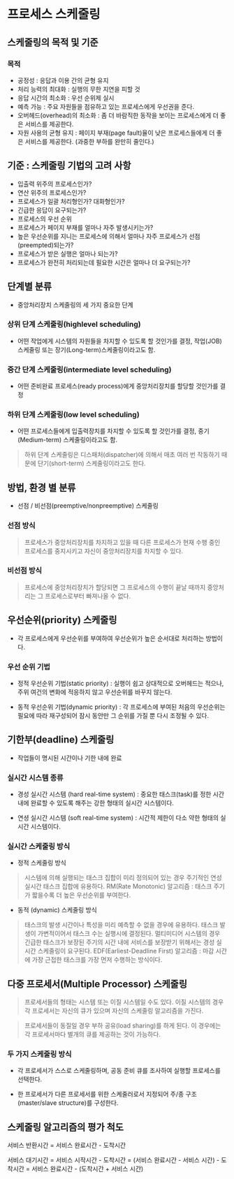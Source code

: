 # 프로세스 스케줄링

## 스케줄링의 목적 및 기준

### 목적

- 공정성 : 응답과 이용 간의 균형 유지
- 처리 능력의 최대화 : 실행의 무한 지연을 피할 것
- 응답 시간의 최소화 : 우선 순위제 실시
- 예측 가능 : 주요 자원들을 점유하고 있는 프로세스에게 우선권을 준다.
- 오버헤드(overhead)의 최소화 : 좀 더 바람직한 동작을 보이는 프로세스에게 더 좋은 서비스를 제공한다.
- 자원 사용의 균형 유지 : 페이지 부재(page fault)율이 낮은 프로세스들에게 더 좋은 서비스를 제공한다. (과중한 부하를 완만히 줄인다.)

## 기준 : 스케줄링 기법의 고려 사항

- 입출력 위주의 프로세스인가?
- 연산 위주의 프로세스인가?
- 프로세스가 일괄 처리형인가? 대화형인가?
- 긴급한 응답이 요구되는가?
- 프로세스의 우선 순위
- 프로세스가 페이지 부재를 얼마나 자주 발생시키는가?
- 높은 우선순위를 지니는 프로세스에 의해서 얼마나 자주 프로세스가 선점(preempted)되는가?
- 프로세스가 받은 실행은 얼마나 되는가?
- 프로세스가 완전히 처리되는데 필요한 시간은 얼마나 더 요구되는가?


## 단계별 분류

- 중앙처리장치 스케줄링의 세 가지 중요한 단계


### 상위 단계 스케줄링(highlevel scheduling)

- 어떤 작업에게 시스템의 자원들을 차지할 수 있도록 할 것인가를 결정, 작업(JOB) 스케줄링 또는 장기(Long-term)스케줄링이라고도 함.


### 중간 단계 스케줄링(intermediate level scheduling)

- 어떤 준비완료 프로세스(ready process)에게 중앙처리장치를 할당할 것인가를 결정


### 하위 단계 스케줄링(low level scheduling)

- 어떤 프로세스들에게 입출력장치를 차지할 수 있도록 할 것인가를 결정, 중기(Medium-term) 스케줄링이라고도 함.

> 하위 단계 스케줄링은 디스패처(dispatcher)에 의해서 매초 여러 번 작동하기 때문에 단기(short-term) 스케줄링이라고도 한다.


## 방법, 환경 별 분류

- 선점 / 비선점(preemptive/nonpreemptive) 스케줄링

### 선점 방식

> 프로세스가 중앙처리장치를 차지하고 있을 때 다른 프로세스가 현재 수행 중인 프로세스를 중지시키고 자신이 중앙처리장치를 차지할 수 있다.


### 비선점 방식

> 프로세스에 중앙처리장치가 할당되면 그 프로세스의 수행이 끝날 때까지 중앙처리는 그 프로세스로부터 빠져나올 수 없다.


## 우선순위(priority) 스케줄링

- 각 프로세스에게 우선순위를 부여하여 우선순위가 높은 순서대로 처리하는 방법이다.


### 우선 순위 기법

- 정적 우선순위 기법(static priority) : 실행이 쉽고 상대적으로 오버헤드는 적으나, 주위 여건의 변화에 적응하지 않고 우선순위를 바꾸지 않는다.

- 동적 우선순위 기법(dynamic priority) : 각 프로세스에 부여된 처음의 우선순위는 필요에 따라 재구성되어 잠시 동안만 그 순위를 가질 뿐 다시 조정될 수 있다.


## 기한부(deadline) 스케줄링

- 작업들이 명시된 시간이나 기한 내에 완료

### 실시간 시스템 종류

- 경성 실시간 시스템 (hard real-time system) : 중요한 태스크(task)를 정한 시간 내에 완료할 수 있도록 해주는 강한 형태의 실시간 시스템이다.

- 연셩 실시간 시스템 (soft real-time system) : 시간적 제한이 다소 약한 형태의 실시간 시스템이다.


### 실시간 스케줄링 방식

- 정적 스케줄링 방식
> 시스템에 의해 실행되는 태스크 집합이 미리 정의되어 있는 경우
> 주기적인 연성 실시간 태스크 집합에 유용하다.
> RM(Rate Monotonic) 알고리즘 : 태스크 주기가 짧을수록 더 높은 우선순위를 부여한다.


- 동적 (dynamic) 스케줄링 방식
> 태스크의 발생 시간이나 특성을 미리 예측할 수 없을 경우에 유용하다.
> 태스크 발생이 가변적이어서 태스크 수는 실행시에 결정된다.
> 멀티미디어 시스템의 경우 긴급한 태스크가 보장된 주기의 시간 내에 서비스를 보장받기 위해서는 경성 실시간 스케줄링이 요구된다.
> EDF(Earliest-Deadline First) 알고리즘 : 마감 시간에 가장 근접한 태스크를 가장 먼저 수행하는 방식이다.


## 다중 프로세서(Multiple Processor) 스케줄링

> 프로세서들의 형태는 시스템 또는 이질 시스템일 수도 있다. 이질 시스템의 경우 각 프로세서는 자신의 큐가 있으며 자신의 스케줄링 알고리즘을 가진다.

> 프로세서들이 동질일 경우 부하 공유(load sharing)를 하게 된다. 이 경우에는 각 프로세서마다 별개의 큐를 제공하는 것이 가능하다.


### 두 가지 스케줄링 방식

- 각 프로세서가 스스로 스케줄링하며, 공동 준비 큐를 조사하여 실행할 프로세스를 선택한다.

- 한 프로세서가 다른 프로세서를 위한 스케줄러로서 지정되어 주/종 구조(master/slave structure)를 구성한다.


## 스케줄링 알고리즘의 평가 척도

서비스 반환시간 = 서비스 완료시간 - 도착시간

서비스 대기시간 = 서비스 시작시간 - 도착시간
            = (서비스 완료시간 - 서비스 시간) - 도착시간
            = 서비스 완료시간 - (도착시간 + 서비스 시간)

